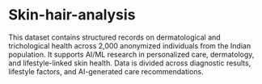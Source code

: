 # Skin-hair-analysis
This dataset contains structured records on dermatological and trichological health across 2,000 anonymized individuals from the Indian population. It supports AI/ML research in personalized care, dermatology, and lifestyle-linked skin health. Data is divided across diagnostic results, lifestyle factors, and AI-generated care recommendations.
